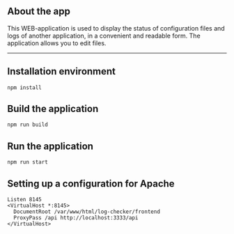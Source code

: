 ## About the app
This WEB-application is used to display the status of configuration files and logs of another application, in a convenient and readable form. The application allows you to edit files.

-------------------

## Installation environment
```
npm install
```

## Build the application
```
npm run build
```

## Run the application
```
npm run start
```

## Setting up a configuration for Apache
```
Listen 8145
<VirtualHost *:8145>
  DocumentRoot /var/www/html/log-checker/frontend
  ProxyPass /api http://localhost:3333/api
</VirtualHost>
```